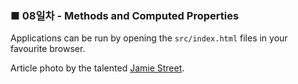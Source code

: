 <h3>■ 08일차 - Methods and Computed Properties</h3>

Applications can be run by opening the `src/index.html` files in your favourite browser.

Article photo by the talented [Jamie Street](https://unsplash.com/photos/bS9kC1eJ8lc).
